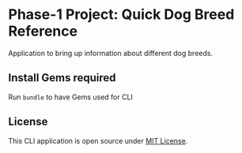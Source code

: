 # Phase-1 Project: Quick Dog Breed Reference
Application to bring up information about different dog breeds.

## Install Gems required
Run `bundle` to have Gems used for CLI

## License
This CLI application is open source under [MIT License](http://opensource.org/licenses/MIT).
